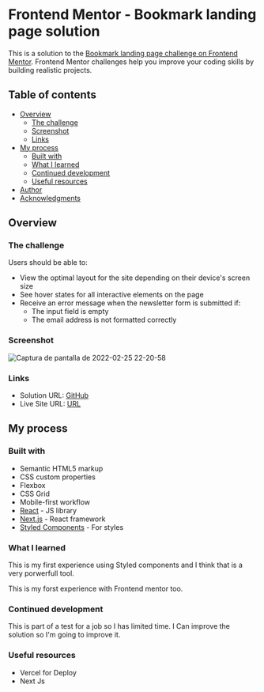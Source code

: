 # Frontend Mentor - Bookmark landing page solution

This is a solution to the [Bookmark landing page challenge on Frontend Mentor](https://www.frontendmentor.io/challenges/bookmark-landing-page-5d0b588a9edda32581d29158). Frontend Mentor challenges help you improve your coding skills by building realistic projects. 

## Table of contents

- [Overview](#overview)
  - [The challenge](#the-challenge)
  - [Screenshot](#screenshot)
  - [Links](#links)
- [My process](#my-process)
  - [Built with](#built-with)
  - [What I learned](#what-i-learned)
  - [Continued development](#continued-development)
  - [Useful resources](#useful-resources)
- [Author](#author)
- [Acknowledgments](#acknowledgments)



## Overview

### The challenge

Users should be able to:

- View the optimal layout for the site depending on their device's screen size
- See hover states for all interactive elements on the page
- Receive an error message when the newsletter form is submitted if:
  - The input field is empty
  - The email address is not formatted correctly

### Screenshot
![Captura de pantalla de 2022-02-25 22-20-58](https://user-images.githubusercontent.com/60658401/155827317-b67825e5-ba0b-4940-a06d-bc3048ca61c9.png)



### Links

- Solution URL: [GitHub](https://github.com/LEstebanR/testTerapiaMia)
- Live Site URL: [URL](http://test-terapia-mia.vercel.app/)

## My process

### Built with

- Semantic HTML5 markup
- CSS custom properties
- Flexbox
- CSS Grid
- Mobile-first workflow
- [React](https://reactjs.org/) - JS library
- [Next.js](https://nextjs.org/) - React framework
- [Styled Components](https://styled-components.com/) - For styles



### What I learned

This is my first experience using Styled components and I think that is a very porwerfull tool.

This is my forst experience with Frontend mentor too. 

### Continued development

This is part of a test for a job so I has limited time. I Can improve the solution so I'm going to improve it.

### Useful resources

- Vercel for Deploy
- Next Js 

